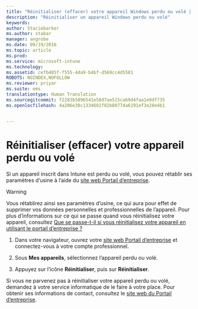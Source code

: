 ```yaml
---
title: "Réinitialiser (effacer) votre appareil Windows perdu ou volé | Microsoft Intune"
description: "Réinitialiser un appareil Windows perdu ou volé"
keywords: 
author: Staciebarker
ms.author: stabar
manager: angrobe
ms.date: 09/19/2016
ms.topic: article
ms.prod: 
ms.service: microsoft-intune
ms.technology: 
ms.assetid: cefb485f-f555-4da9-b4bf-d569cc4d5581
ROBOTS: NOINDEX,NOFOLLOW
ms.reviewer: priyar
ms.suite: ems
translationtype: Human Translation
ms.sourcegitcommit: f2283b5896541e58d7ae515cab9d4faa1e9df735
ms.openlocfilehash: 4a206e30c1334681f82b8077da6191ef3e28e4b1


---
```



# Réinitialiser (effacer) votre appareil perdu ou volé

Si un appareil inscrit dans Intune est perdu ou volé, vous pouvez rétablir ses paramètres d’usine à l’aide du [site web Portail d’entreprise](http://portal.manage.microsoft.com).


> [!WARNING]
> Vous rétablirez ainsi ses paramètres d’usine, ce qui aura pour effet de supprimer vos données personnelles et professionnelles de l’appareil. Pour plus d’informations sur ce qui se passe quand vous réinitialisez votre appareil, consultez [Que se passe-t-il si vous réinitialisez votre appareil en utilisant le portail d’entreprise ?](what-happens-if-you-reset-your-device-using-the-company-portal-windows.md)


1.  Dans votre navigateur, ouvrez votre [site web Portail d’entreprise](http://portal.manage.microsoft.com) et connectez-vous à votre compte professionnel.

2.  Sous **Mes appareils**, sélectionnez l’appareil perdu ou volé.

3.  Appuyez sur l’icône **Réinitialiser**, puis sur **Réinitialiser**.

Si vous ne parvenez pas à réinitialiser votre appareil perdu ou volé, demandez à votre service informatique de le faire à votre place. Pour obtenir ses informations de contact, consultez le [site web du Portail d’entreprise](http://portal.manage.microsoft.com).



<!--HONumber=Oct16_HO2-->


